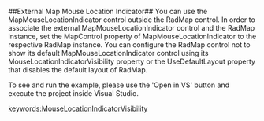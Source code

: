 ##External Map Mouse Location Indicator##
You can use the MapMouseLocationIndicator control outside the RadMap control. In order to associate the external MapMouseLocationIndicator control and the RadMap instance, set the MapControl property of MapMouseLocationIndicator to the respective RadMap instance.
You can configure the RadMap control not to show its default MapMouseLocationIndicator control using its MouseLocationIndicatorVisibility property or the UseDefaultLayout property that disables the default layout of RadMap.

To see and run the example, please use the 'Open in VS' button and execute the project inside Visual Studio.

<keywords:MouseLocationIndicatorVisibility>
